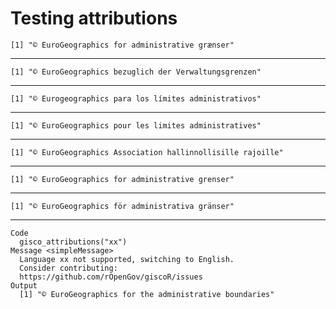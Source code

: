 # Testing attributions

    [1] "© EuroGeographics for administrative grænser"

---

    [1] "© EuroGeographics bezuglich der Verwaltungsgrenzen"

---

    [1] "© Eurogeographics para los límites administrativos"

---

    [1] "© EuroGeographics pour les limites administratives"

---

    [1] "© EuroGeographics Association hallinnollisille rajoille"

---

    [1] "© EuroGeographics for administrative grenser"

---

    [1] "© EuroGeographics för administrativa gränser"

---

    Code
      gisco_attributions("xx")
    Message <simpleMessage>
      Language xx not supported, switching to English. 
      Consider contributing: 
      https://github.com/rOpenGov/giscoR/issues
    Output
      [1] "© EuroGeographics for the administrative boundaries"


